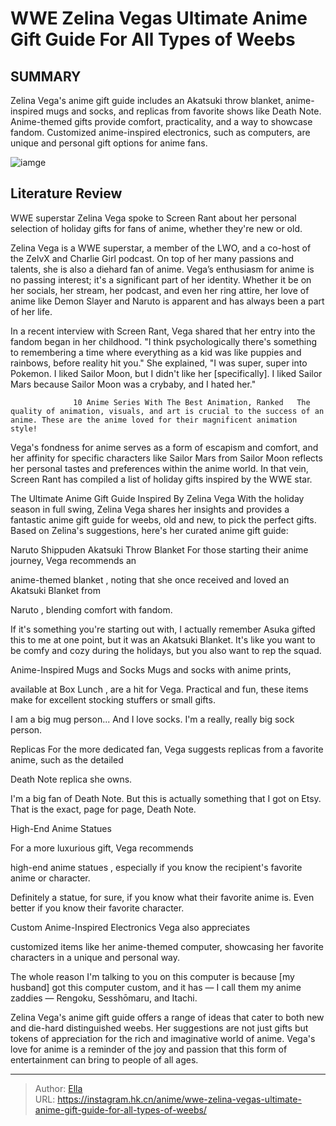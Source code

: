 # WWE Zelina Vegas Ultimate Anime Gift Guide For All Types of Weebs


## SUMMARY 



  Zelina Vega&#39;s anime gift guide includes an Akatsuki throw blanket, anime-inspired mugs and socks, and replicas from favorite shows like Death Note.   Anime-themed gifts provide comfort, practicality, and a way to showcase fandom.   Customized anime-inspired electronics, such as computers, are unique and personal gift options for anime fans.  

![iamge](https://static1.srcdn.com/wordpress/wp-content/uploads/2023/12/sailor-moon-characters-in-christmas-outfits.jpg)

## Literature Review

WWE superstar Zelina Vega spoke to Screen Rant about her personal selection of holiday gifts for fans of anime, whether they&#39;re new or old.




Zelina Vega is a WWE superstar, a member of the LWO, and a co-host of the ZelvX and Charlie Girl podcast. On top of her many passions and talents, she is also a diehard fan of anime. Vega’s enthusiasm for anime is no passing interest; it&#39;s a significant part of her identity. Whether it be on her socials, her stream, her podcast, and even her ring attire, her love of anime like Demon Slayer and Naruto is apparent and has always been a part of her life.




In a recent interview with Screen Rant, Vega shared that her entry into the fandom began in her childhood. &#34;I think psychologically there&#39;s something to remembering a time where everything as a kid was like puppies and rainbows, before reality hit you.&#34; She explained, &#34;I was super, super into Pokemon. I liked Sailor Moon, but I didn&#39;t like her [specifically]. I liked Sailor Mars because Sailor Moon was a crybaby, and I hated her.&#34;

                  10 Anime Series With The Best Animation, Ranked   The quality of animation, visuals, and art is crucial to the success of an anime. These are the anime loved for their magnificent animation style!   

Vega&#39;s fondness for anime serves as a form of escapism and comfort, and her affinity for specific characters like Sailor Mars from Sailor Moon reflects her personal tastes and preferences within the anime world. In that vein, Screen Rant has compiled a list of holiday gifts inspired by the WWE star.





 The Ultimate Anime Gift Guide Inspired By Zelina Vega 
With the holiday season in full swing, Zelina Vega shares her insights and provides a fantastic anime gift guide for weebs, old and new, to pick the perfect gifts. Based on Zelina&#39;s suggestions, here&#39;s her curated anime gift guide:

          

Naruto Shippuden Akatsuki Throw Blanket
For those starting their anime journey, Vega recommends an 

anime-themed blanket
, noting that she once received and loved an Akatsuki Blanket from 

Naruto
, blending comfort with fandom.




If it&#39;s something you&#39;re starting out with, I actually remember Asuka gifted this to me at one point, but it was an Akatsuki Blanket. It&#39;s like you want to be comfy and cozy during the holidays, but you also want to rep the squad.




         




Anime-Inspired Mugs and Socks
Mugs and socks with anime prints, 

available at Box Lunch
, are a hit for Vega. Practical and fun, these items make for excellent stocking stuffers or small gifts.




I am a big mug person... And I love socks. I&#39;m a really, really big sock person.




Replicas
For the more dedicated fan, Vega suggests replicas from a favorite anime, such as the detailed 

Death Note replica
 she owns.




I&#39;m a big fan of Death Note. But this is actually something that I got on Etsy. That is the exact, page for page, Death Note.




         

 High-End Anime Statues

For a more luxurious gift, Vega recommends 




high-end anime statues
, especially if you know the recipient&#39;s favorite anime or character.




Definitely a statue, for sure, if you know what their favorite anime is. Even better if you know their favorite character.




Custom Anime-Inspired Electronics
Vega also appreciates 

customized items
 like her anime-themed computer, showcasing her favorite characters in a unique and personal way.




The whole reason I&#39;m talking to you on this computer is because [my husband] got this computer custom, and it has — I call them my anime zaddies — Rengoku, Sesshōmaru, and Itachi.




Zelina Vega&#39;s anime gift guide offers a range of ideas that cater to both new and die-hard distinguished weebs. Her suggestions are not just gifts but tokens of appreciation for the rich and imaginative world of anime. Vega&#39;s love for anime is a reminder of the joy and passion that this form of entertainment can bring to people of all ages.






---

> Author: [Ella](https://instagram.hk.cn/)  
> URL: https://instagram.hk.cn/anime/wwe-zelina-vegas-ultimate-anime-gift-guide-for-all-types-of-weebs/  

